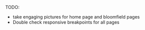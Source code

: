 TODO:

- take engaging pictures for home page and bloomfield pages
- Double check responsive breakpoints for all pages
